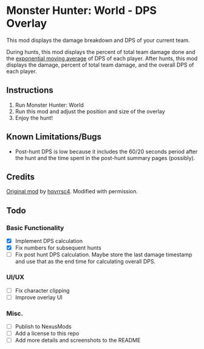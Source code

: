 # Monster Hunter: World - DPS Overlay

This mod displays the damage breakdown and DPS of your current team. 

During hunts, this mod displays the percent of total team damage done and the [exponential moving average](https://en.wikipedia.org/wiki/Moving_average#Exponential_moving_average) of DPS of each player. After hunts, this mod displays the damage, percent of total team damage, and the overall DPS of each player.


## Instructions

1. Run Monster Hunter: World
2. Run this mod and adjust the position and size of the overlay
3. Enjoy the hunt!

## Known Limitations/Bugs

- Post-hunt DPS is low because it includes the 60/20 seconds period after the hunt and the time spent in the post-hunt summary pages (possibly).

## Credits

[Original mod](https://www.nexusmods.com/monsterhunterworld/mods/88) by [hqvrrsc4](https://www.nexusmods.com/monsterhunterworld/users/7950104). Modified with permission.

## Todo 

### Basic Functionality
- [x] Implement DPS calculation
- [x] Fix numbers for subsequent hunts
- [ ] Fix post hunt DPS calculation. Maybe store the last damage timestamp and use that as the end time for calculating overall DPS.

### UI/UX
- [ ] Fix character clipping
- [ ] Improve overlay UI

### Misc.
- [ ] Publish to NexusMods
- [ ] Add a license to this repo
- [ ] Add more details and screenshots to the README

